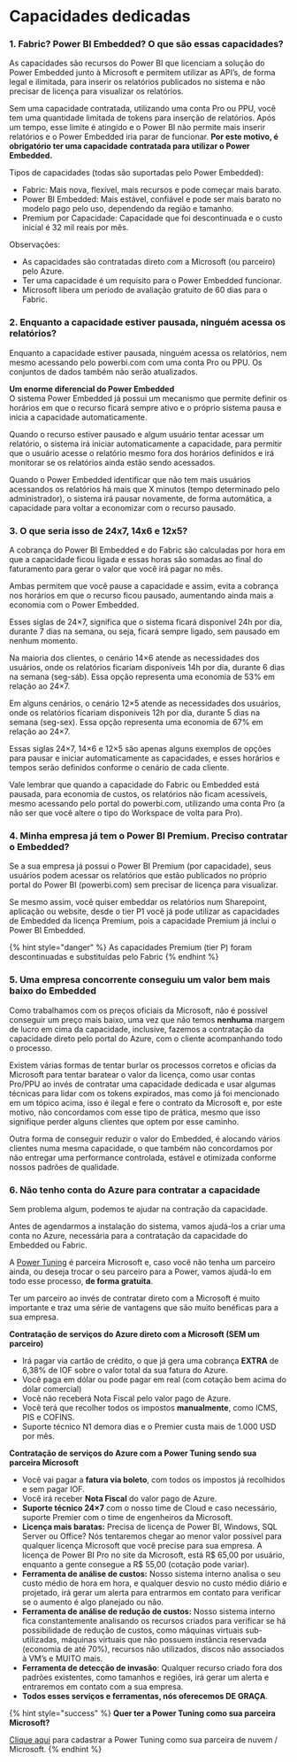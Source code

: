 # Capacidades dedicadas

### 1. Fabric? Power BI Embedded? O que são essas capacidades?

As capacidades são recursos do Power BI que licenciam a solução do Power Embedded junto à Microsoft e permitem utilizar as API’s, de forma legal e ilimitada, para inserir os relatórios publicados no sistema e não precisar de licença para visualizar os relatórios.

Sem uma capacidade contratada, utilizando uma conta Pro ou PPU, você tem uma quantidade limitada de tokens para inserção de relatórios. Após um tempo, esse limite é atingido e o Power BI não permite mais inserir relatórios e o Power Embedded iria parar de funcionar. **Por este motivo, é obrigatório ter uma capacidade** **contratada para utilizar o Power Embedded.**



Tipos de capacidades (todas são suportadas pelo Power Embedded):

* Fabric: Mais nova, flexível, mais recursos e pode começar mais barato.
* Power BI Embedded: Mais estável, confiável e pode ser mais barato no modelo pago pelo uso, dependendo da região e tamanho.
* Premium por Capacidade: Capacidade que foi descontinuada e o custo inicial é 32 mil reais por mês.



Observações:

* As capacidades são contratadas direto com a Microsoft (ou parceiro) pelo Azure.
* Ter uma capacidade é um requisito para o Power Embedded funcionar.
* Microsoft libera um período de avaliação gratuito de 60 dias para o Fabric.



### 2. Enquanto a capacidade estiver pausada, ninguém acessa os relatórios?

Enquanto a capacidade estiver pausada, ninguém acessa os relatórios, nem mesmo acessando pelo powerbi.com com uma conta Pro ou PPU. Os conjuntos de dados também não serão atualizados.

**Um enorme diferencial do Power Embedded**\
O sistema Power Embedded já possui um mecanismo que permite definir os horários em que o recurso ficará sempre ativo e o próprio sistema pausa e inicia a capacidade automaticamente.

Quando o recurso estiver pausado e algum usuário tentar acessar um relatório, o sistema irá iniciar automaticamente a capacidade, para permitir que o usuário acesse o relatório mesmo fora dos horários definidos e irá monitorar se os relatórios ainda estão sendo acessados.

Quando o Power Embedded identificar que não tem mais usuários acessandos os relatórios há mais que X minutos (tempo determinado pelo administrador), o sistema irá pausar novamente, de forma automática, a capacidade para voltar a economizar com o recurso pausado.



### 3. O que seria isso de 24x7, 14x6 e 12x5?

A cobrança do Power BI Embedded e do Fabric são calculadas por hora em que a capacidade ficou ligada e essas horas são somadas ao final do faturamento para gerar o valor que você irá pagar no mês.

Ambas permitem que você pause a capacidade e assim, evita a cobrança nos horários em que o recurso ficou pausado, aumentando ainda mais a economia com o Power Embedded.

Esses siglas de 24×7, significa que o sistema ficará disponível 24h por dia, durante 7 dias na semana, ou seja, ficará sempre ligado, sem pausado em nenhum momento.

Na maioria dos clientes, o cenário 14×6 atende as necessidades dos usuários, onde os relatórios ficariam disponíveis 14h por dia, durante 6 dias na semana (seg-sáb). Essa opção representa uma economia de 53% em relação ao 24×7.

Em alguns cenários, o cenário 12×5 atende as necessidades dos usuários, onde os relatórios ficariam disponíveis 12h por dia, durante 5 dias na semana (seg-sex). Essa opção representa uma economia de 67% em relação ao 24×7.

Essas siglas 24×7, 14×6 e 12×5 são apenas alguns exemplos de opções para pausar e iniciar automaticamente as capacidades, e esses horários e tempos serão definidos conforme o cenário de cada cliente.

Vale lembrar que quando a capacidade do Fabric ou Embedded está pausada, para economia de custos, os relatórios não ficam acessíveis, mesmo acessando pelo portal do powerbi.com, utilizando uma conta Pro (a não ser que você altere o tipo do Workspace de volta para Pro).



### 4. Minha empresa já tem o Power BI Premium. Preciso contratar o Embedded?

Se a sua empresa já possui o Power BI Premium (por capacidade), seus usuários podem acessar os relatórios que estão publicados no próprio portal do Power BI (powerbi.com) sem precisar de licença para visualizar.

Se mesmo assim, você quiser embeddar os relatórios num Sharepoint, aplicação ou website, desde o tier P1 você já pode utilizar as capacidades de Embedded da licença Premium, pois a capacidade Premium já inclui o Power BI Embedded.

{% hint style="danger" %}
As capacidades Premium (tier P) foram descontinuadas e substituídas pelo Fabric
{% endhint %}



### 5. Uma empresa concorrente conseguiu um valor bem mais baixo do Embedded

Como trabalhamos com os preços oficiais da Microsoft, não é possível conseguir um preço mais baixo, uma vez que não temos **nenhuma** margem de lucro em cima da capacidade, inclusive, fazemos a contratação da capacidade direto pelo portal do Azure, com o cliente acompanhando todo o processo.

Existem várias formas de tentar burlar os processos corretos e oficias da Microsoft para tentar baratear o valor da licença, como usar contas Pro/PPU ao invés de contratar uma capacidade dedicada e usar algumas técnicas para lidar com os tokens expirados, mas como já foi mencionado em um tópico acima, isso é ilegal e fere o contrato da Microsoft e, por este motivo, não concordamos com esse tipo de prática, mesmo que isso signifique perder alguns clientes que optem por esse caminho.

Outra forma de conseguir reduzir o valor do Embedded, é alocando vários clientes numa mesma capacidade, o que também não concordamos por não entregar uma performance controlada, estável e otimizada conforme nossos padrões de qualidade.



### 6. Não tenho conta do Azure para contratar a capacidade

Sem problema algum, podemos te ajudar na contração da capacidade.

Antes de agendarmos a instalação do sistema, vamos ajudá-los a criar uma conta no Azure, necessária para a contratação da capacidade do Embedded ou Fabric.

A [Power Tuning](https://powertuning.com.br/) é parceira Microsoft e, caso você não tenha um parceiro ainda, ou deseja trocar o seu parceiro para a Power, vamos ajudá-lo em todo esse processo, **de forma gratuita**.

Ter um parceiro ao invés de contratar direto com a Microsoft é muito importante e traz uma série de vantagens que são muito benéficas para a sua empresa.

**Contratação de serviços do Azure direto com a Microsoft (SEM um parceiro)**

* Irá pagar via cartão de crédito, o que já gera uma cobrança **EXTRA** de 6,38% de IOF sobre o valor total da sua fatura do Azure.
* Você paga em dólar ou pode pagar em real (com cotação bem acima do dólar comercial)
* Você não receberá Nota Fiscal pelo valor pago de Azure.
* Você terá que recolher todos os impostos **manualmente**, como ICMS, PIS e COFINS.
* Suporte técnico N1 demora dias e o Premier custa mais de 1.000 USD por mês.

**Contratação de serviços do Azure com a Power Tuning sendo sua parceira Microsoft**

* Você vai pagar a **fatura via boleto**, com todos os impostos já recolhidos e sem pagar IOF.
* Você irá receber **Nota Fiscal** do valor pago de Azure.
* **Suporte técnico 24×7** com o nosso time de Cloud e caso necessário, suporte Premier com o time de engenheiros da Microsoft.
* **Licença mais baratas:** Precisa de licença de Power BI, Windows, SQL Server ou Office? Nós tentaremos chegar ao menor valor possível para qualquer licença Microsoft que você precise para sua empresa. A licença de Power BI Pro no site da Microsoft, está R$ 65,00 por usuário, enquanto a gente consegue a R$ 55,00 (cotação pode variar).
* **Ferramenta de análise de custos:** Nosso sistema interno analisa o seu custo médio de hora em hora, e qualquer desvio no custo médio diário e projetado, irá gerar um alerta para entrarmos em contato para verificar se o aumento é algo planejado ou não.
* **Ferramenta de análise de redução de custos:** Nosso sistema interno fica constantemente analisando os recursos criados para verificar se há possibilidade de redução de custos, como máquinas virtuais sub-utilizadas, máquinas virtuais que não possuem instância reservada (economia de até 70%), recursos não utilizados, discos não associados à VM’s e MUITO mais.
* **Ferramenta de detecção de invasão**: Qualquer recurso criado fora dos padrões existentes, como tamanhos e regiões, irá gerar um alerta e entraremos em contato com a sua empresa.
* **Todos esses serviços e ferramentas, nós oferecemos DE GRAÇA**.



{% hint style="success" %}
**Quer ter a Power Tuning como sua parceira Microsoft?**

[Clique aqui](https://powertuning.com.br/parceria-azure) para cadastrar a Power Tuning como sua parceira de nuvem / Microsoft.
{% endhint %}
